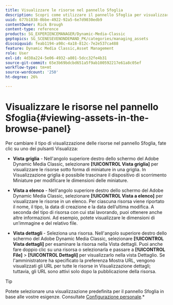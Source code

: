 ```yaml
---
title: Visualizzare le risorse nel pannello Sfoglia
description: Scopri come utilizzare il pannello Sfoglia per visualizzare le risorse in Adobe Dynamic Media Classic.
uuid: 677b1838-0bbe-4922-92a5-6e7d9030edb9
contentOwner: Rick Brough
content-type: reference
products: SG_EXPERIENCEMANAGER/Dynamic-Media-Classic
geptopics: SG_SCENESEVENONDEMAND_PK/categories/managing_assets
discoiquuid: feab1194-a98c-4a18-812c-7e2e537ca488
feature: Dynamic Media Classic,Asset Management
role: User
exl-id: 4d38a224-5e06-4932-a801-5dcc32fe4b31
source-git-commit: 65e3b69bdcbd651a5f9ab100592217e61a8c05ef
workflow-type: tm+mt
source-wordcount: '250'
ht-degree: 26%

---
```


# Visualizzare le risorse nel pannello Sfoglia{#viewing-assets-in-the-browse-panel}

Per cambiare il tipo di visualizzazione delle risorse nel pannello Sfoglia, fate clic su uno dei pulsanti Visualizza:

* **Vista griglia** - Nell&#39;angolo superiore destro dello schermo del Adobe Dynamic Media Classic, selezionare **[!UICONTROL Vista griglia]** per visualizzare le risorse sotto forma di miniature in una griglia. In Visualizzazione griglia è possibile trascinare il dispositivo di scorrimento Miniature per modificare le dimensioni delle miniature.

* **Vista a elenco** - Nell&#39;angolo superiore destro dello schermo del Adobe Dynamic Media Classic, selezionare **[!UICONTROL Vista a elenco]** per visualizzare le risorse in un elenco. Per ciascuna risorsa viene riportato il nome, il tipo, la data di creazione e la data dell’ultima modifica. A seconda del tipo di risorsa con cui stai lavorando, puoi ottenere anche altre informazioni. Ad esempio, potete visualizzare le dimensioni di un’immagine e del relativo file.

* **Vista dettagli** - Seleziona una risorsa. Nell&#39;angolo superiore destro dello schermo del Adobe Dynamic Media Classic, selezionare **[!UICONTROL Vista dettagli]** per esaminare la risorsa nella Vista dettagli. Puoi anche fare doppio clic su una risorsa o selezionarla e passare a **[!UICONTROL File]** > **[!UICONTROL Dettagli]** per visualizzarlo nella vista Dettaglio. Se l&#39;amministratore ha specificato la preferenza Mostra URL, vengono visualizzati gli URL per tutte le risorse in Visualizzazione dettagli; tuttavia, gli URL sono attivi solo dopo la pubblicazione della risorsa.

>[!TIP]
>
>Potete selezionare una visualizzazione predefinita per il pannello Sfoglia in base alle vostre esigenze. Consultate [Configurazione personale](personal-setup.md#personal_setup).*
